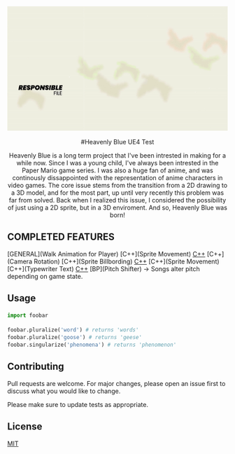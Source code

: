 <p align="center">
  <img src="README/SS.gif">
</p>

<p align="center">
#Heavenly Blue UE4 Test
</p>

<p align="center">
Heavenly Blue is a long term project that I've been intrested in making for a while now. Since I was a young child, I've always been intrested in the Paper Mario game series. I was also a huge fan of anime, and was continously dissappointed with the representation of anime characters in video games. The core issue stems from the transition from a 2D drawing to a 3D model, and for the most part, up until very recently this problem was far from solved. Back when I realized this issue, I considered the possibility of just using a 2D sprite, but in a 3D enviroment. And so, Heavenly Blue was born! 
</p>

## COMPLETED FEATURES

[GENERAL](Walk Animation for Player)
[C++](Sprite Movement)
[C++](Camera)
[C++](Camera Rotation)
[C++](Sprite Billbording)
[C++](Letterboxing)
[C++](Sprite Movement)
[C++](Typewriter Text)
[C++](Subtitles (NO GUI))
[BP](Pitch Shifter) -> Songs alter pitch depending on game state. 

## Usage

```python
import foobar

foobar.pluralize('word') # returns 'words'
foobar.pluralize('goose') # returns 'geese'
foobar.singularize('phenomena') # returns 'phenomenon'
```

## Contributing
Pull requests are welcome. For major changes, please open an issue first to discuss what you would like to change.

Please make sure to update tests as appropriate.

## License
[MIT](https://choosealicense.com/licenses/mit/)
